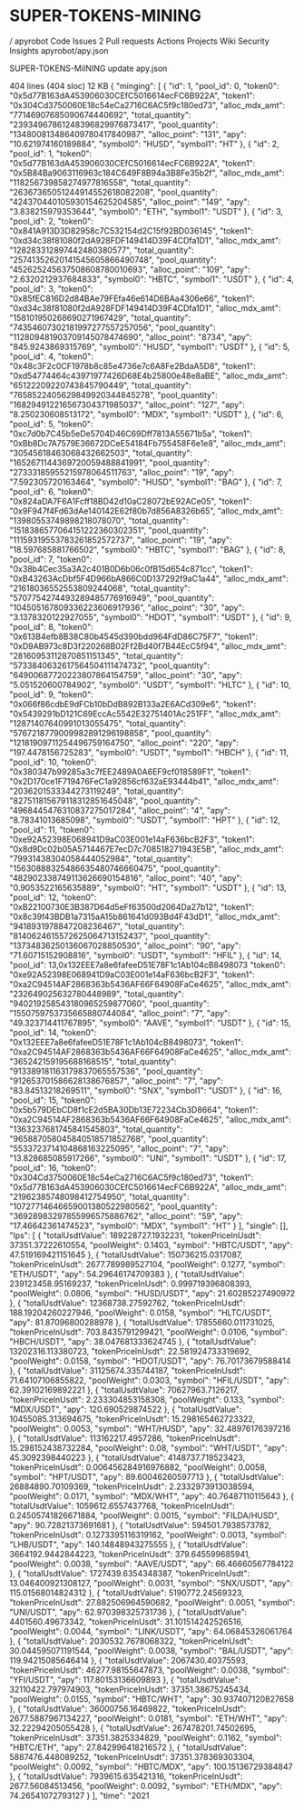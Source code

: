 # SUPER-TOKENS-MINING
/
apyrobot
Code
Issues
2
Pull requests
Actions
Projects
Wiki
Security
Insights
apyrobot/apy.json

SUPER-TOKENS-MiINING update apy.json
 
404 lines (404 sloc)  12 KB
{
  "minging": [
    {
      "id": 1,
      "pool_id": 0,
      "token0": "0x5d77B163dA453906030CEfC5016614ecFC6B922A",
      "token1": "0x304Cd3750060E18c54eCa2716C6AC5f9c180ed73",
      "alloc_mdx_amt": "77146907685090674440692",
      "total_quantity": "23934967861248396829976873417",
      "pool_quantity": "134800813486409780417840987",
      "alloc_point": "131",
      "apy": "10.621974160189884",
      "symbol0": "HUSD",
      "symbol1": "HT"
    },
    {
      "id": 2,
      "pool_id": 1,
      "token0": "0x5d77B163dA453906030CEfC5016614ecFC6B922A",
      "token1": "0x5B84Ba9063116963c184C649F8B94a3B8Fe35b2f",
      "alloc_mdx_amt": "118256739858274977816558",
      "total_quantity": "26367365051244914552618082208",
      "pool_quantity": "424370440105930154625204585",
      "alloc_point": "149",
      "apy": "3.838215979353644",
      "symbol0": "ETH",
      "symbol1": "USDT"
    },
    {
      "id": 3,
      "pool_id": 2,
      "token0": "0x841A913D3D82958c7C532154d2C15f92BD036145",
      "token1": "0xd34c38f81080f2dA928FDF149414D39F4CDfa1D1",
      "alloc_mdx_amt": "128283312897442480380577",
      "total_quantity": "25741352620141545605866490748",
      "pool_quantity": "452625245637508608780010693",
      "alloc_point": "109",
      "apy": "2.6320212937684833",
      "symbol0": "HBTC",
      "symbol1": "USDT"
    },
    {
      "id": 4,
      "pool_id": 3,
      "token0": "0x85fEC816D2d84BAe79FEfa46e614D6BAa4306e66",
      "token1": "0xd34c38f81080f2dA928FDF149414D39F4CDfa1D1",
      "alloc_mdx_amt": "158101950268690271967429",
      "total_quantity": "74354607302181997277557257056",
      "pool_quantity": "112809481903709145078474690",
      "alloc_point": "8734",
      "apy": "845.9243869315769",
      "symbol0": "HUSD",
      "symbol1": "USDT"
    },
    {
      "id": 5,
      "pool_id": 4,
      "token0": "0x48c3F2c0CF1978b8c85e4736e7c6A8Fe2BdaA5D8",
      "token1": "0xd54774464c43971977426D68E4b25800e48e8aBE",
      "alloc_mdx_amt": "65122209220743845790449",
      "total_quantity": "7658522405629849920344845278",
      "pool_quantity": "168294912216567304371985037",
      "alloc_point": "127",
      "apy": "8.250230608513172",
      "symbol0": "MDX",
      "symbol1": "USDT"
    },
    {
      "id": 6,
      "pool_id": 5,
      "token0": "0xc7d0b7C45b5eDe5704D46C69Dff7813A55671b5a",
      "token1": "0xBb8Dc7A7579E36672DCeE54184Fb755458F6e1e8",
      "alloc_mdx_amt": "30545618463068432662503",
      "total_quantity": "1652671144369720059488841991",
      "pool_quantity": "27333185955215978064511763",
      "alloc_point": "19",
      "apy": "7.592305720163464",
      "symbol0": "HUSD",
      "symbol1": "BAG"
    },
    {
      "id": 7,
      "pool_id": 6,
      "token0": "0x824aDA7F6A1Fcff18BD42d10aC28072bE92ACe05",
      "token1": "0x9F947f4Fd63dAe140142E62f80b7d856A8326b65",
      "alloc_mdx_amt": "13980553749898218078070",
      "total_quantity": "1518386577064151222360302351",
      "pool_quantity": "11159319553783261852572737",
      "alloc_point": "19",
      "apy": "18.597685881766502",
      "symbol0": "HBTC",
      "symbol1": "BAG"
    },
    {
      "id": 8,
      "pool_id": 7,
      "token0": "0x38b4Cec35a3A2c401B0D6b06c0fB15d654c871cc",
      "token1": "0xB43263AcDbf5F4D966bA866C0D137292f9aC1a44",
      "alloc_mdx_amt": "21618036552553809244068",
      "total_quantity": "5707754274493289485776916949",
      "pool_quantity": "104505167809336223606917936",
      "alloc_point": "30",
      "apy": "3.1378320122927055",
      "symbol0": "HDOT",
      "symbol1": "USDT"
    },
    {
      "id": 9,
      "pool_id": 8,
      "token0": "0x613B4efb8B38C80b4545d390bdd964FdD86C75F7",
      "token1": "0xD9AB973c8D3f220268B02Ff2Bd40f7B44EcC5f94",
      "alloc_mdx_amt": "28160953112870851151345",
      "total_quantity": "5733840632617564504111474732",
      "pool_quantity": "64900687720223807864154759",
      "alloc_point": "30",
      "apy": "5.051520600784902",
      "symbol0": "USDT",
      "symbol1": "HLTC"
    },
    {
      "id": 10,
      "pool_id": 9,
      "token0": "0x066f86cdbE9dFCb10bDdB892B133a2E6ACd309e6",
      "token1": "0x5439291bD121C69EccAc5542E32751401Ac251FF",
      "alloc_mdx_amt": "12871407640991013055475",
      "total_quantity": "5767218779009982891296198858",
      "pool_quantity": "12181909711254496759164750",
      "alloc_point": "220",
      "apy": "197.4478156725283",
      "symbol0": "USDT",
      "symbol1": "HBCH"
    },
    {
      "id": 11,
      "pool_id": 10,
      "token0": "0x380347b99285a3c7fEE2489A0A6EF9cf018589F1",
      "token1": "0x2D170ce1F719476FeC1a92856cf632aE93444b41",
      "alloc_mdx_amt": "2036201533344273119249",
      "total_quantity": "827511815679118312851645048",
      "pool_quantity": "4968445476310837275017284",
      "alloc_point": "4",
      "apy": "8.78341013685098",
      "symbol0": "USDT",
      "symbol1": "HPT"
    },
    {
      "id": 12,
      "pool_id": 11,
      "token0": "0xe92A52398E068941D9aC03E001e14aF636bcB2F3",
      "token1": "0x8d9Dc02b05A5714467E7ecD7c708518271943E5B",
      "alloc_mdx_amt": "79931438304058444052984",
      "total_quantity": "15630888325486635480746660475",
      "pool_quantity": "482902338749113626690154816",
      "alloc_point": "40",
      "apy": "0.9053522165635889",
      "symbol0": "HT",
      "symbol1": "USDT"
    },
    {
      "id": 13,
      "pool_id": 12,
      "token0": "0xB22100730E3B387D64d5eFf63500d2064Da27b12",
      "token1": "0x8c39f43BDB1a7315aA15b861641d093Bd4F43dD1",
      "alloc_mdx_amt": "9418931978847208236467",
      "total_quantity": "8140624615572625064713152437",
      "pool_quantity": "13734836250136067028850530",
      "alloc_point": "90",
      "apy": "71.60715152908816",
      "symbol0": "USDT",
      "symbol1": "HFIL"
    },
    {
      "id": 14,
      "pool_id": 13,0x132EEE7a8e6fafeeD51E78F1c1Ab104cB8498073
      "token0": "0xe92A52398E068941D9aC03E001e14aF636bcB2F3",
      "token1": "0xa2C94514AF2868363b5436AF66F64908FaCe4625",
      "alloc_mdx_amt": "232649025632780448989",
      "total_quantity": "940219258543180965259877060",
      "pool_quantity": "1550759753735665880744084",
      "alloc_point": "7",
      "apy": "49.323714411767895",
      "symbol0": "AAVE",
      "symbol1": "USDT"
    },
    {
      "id": 15,
      "pool_id": 14,
      "token0": "0x132EEE7a8e6fafeeD51E78F1c1Ab104cB8498073",
      "token1": "0xa2C94514AF2868363b5436AF66F64908FaCe4625",
      "alloc_mdx_amt": "365242159195688168515",
      "total_quantity": "913389181163179837065557536",
      "pool_quantity": "912653701586628138676857",
      "alloc_point": "7",
      "apy": "83.84513218269511",
      "symbol0": "SNX",
      "symbol1": "USDT"
    },
    {
      "id": 16,
      "pool_id": 15,
      "token0": "0x5b579DEbCD8f1cE2d5BA30Db13E72234Cb3D8664",
      "token1": "0xa2C94514AF2868363b5436AF66F64908FaCe4625",
      "alloc_mdx_amt": "1363237681745841545803",
      "total_quantity": "965887058045840518571852768",
      "pool_quantity": "5533723714104868163225095",
      "alloc_point": "7",
      "apy": "13.828685085917266",
      "symbol0": "UNI",
      "symbol1": "USDT"
    },
    {
      "id": 17,
      "pool_id": 16,
      "token0": "0x304Cd3750060E18c54eCa2716C6AC5f9c180ed73",
      "token1": "0x5d77B163dA453906030CEfC5016614ecFC6B922A",
      "alloc_mdx_amt": "21962385748098412754950",
      "total_quantity": "10727714646659001380522980562",
      "pool_quantity": "36928983297855996575886762",
      "alloc_point": "59",
      "apy": "17.46642361474523",
      "symbol0": "MDX",
      "symbol1": "HT"
    }
  ],
  "single": [],
  "lps": [
    {
      "totalUsdtValue": 189228727.1932231,
      "tokenPriceInUsdt": 37351.37222610554,
      "poolWeight": 0.1403,
      "symbol": "HBTC/USDT",
      "apy": 47.519169421151645
    },
    {
      "totalUsdtValue": 150736215.0317087,
      "tokenPriceInUsdt": 2677.789989527104,
      "poolWeight": 0.1277,
      "symbol": "ETH/USDT",
      "apy": 54.29646174709383
    },
    {
      "totalUsdtValue": 239123458.95169237,
      "tokenPriceInUsdt": 0.999719396808393,
      "poolWeight": 0.0806,
      "symbol": "HUSD/USDT",
      "apy": 21.60285227490972
    },
    {
      "totalUsdtValue": 12368738.27592762,
      "tokenPriceInUsdt": 188.19204260227946,
      "poolWeight": 0.0158,
      "symbol": "HLTC/USDT",
      "apy": 81.87096800288978
    },
    {
      "totalUsdtValue": 17855660.011731025,
      "tokenPriceInUsdt": 703.8435791299421,
      "poolWeight": 0.0106,
      "symbol": "HBCH/USDT",
      "apy": 38.047681333624745
    },
    {
      "totalUsdtValue": 13202316.113380723,
      "tokenPriceInUsdt": 22.581924733319692,
      "poolWeight": 0.0158,
      "symbol": "HDOT/USDT",
      "apy": 76.70173679588414
    },
    {
      "totalUsdtValue": 31125674.335744187,
      "tokenPriceInUsdt": 71.64107106855822,
      "poolWeight": 0.0303,
      "symbol": "HFIL/USDT",
      "apy": 62.39102169892221
    },
    {
      "totalUsdtValue": 70627963.7126217,
      "tokenPriceInUsdt": 2.233304853158308,
      "poolWeight": 0.133,
      "symbol": "MDX/USDT",
      "apy": 120.690529874522
    },
    {
      "totalUsdtValue": 10455085.313694675,
      "tokenPriceInUsdt": 15.298165462723322,
      "poolWeight": 0.0053,
      "symbol": "WHT/HUSD",
      "apy": 32.48976176397216
    },
    {
      "totalUsdtValue": 113162217.4957286,
      "tokenPriceInUsdt": 15.298152438732284,
      "poolWeight": 0.08,
      "symbol": "WHT/USDT",
      "apy": 45.3092398440223
    },
    {
      "totalUsdtValue": 4148737.719523423,
      "tokenPriceInUsdt": 0.006456284916976882,
      "poolWeight": 0.0058,
      "symbol": "HPT/USDT",
      "apy": 89.60046260597713
    },
    {
      "totalUsdtValue": 26884890.70109369,
      "tokenPriceInUsdt": 2.2332973913038594,
      "poolWeight": 0.0171,
      "symbol": "MDX/WHT",
      "apy": 40.76487110115643
    },
    {
      "totalUsdtValue": 1059612.6557437768,
      "tokenPriceInUsdt": 0.24505741826671884,
      "poolWeight": 0.0015,
      "symbol": "FILDA/HUSD",
      "apy": 90.72821373691681
    },
    {
      "totalUsdtValue": 594501.7938573782,
      "tokenPriceInUsdt": 0.1273395116319162,
      "poolWeight": 0.0013,
      "symbol": "LHB/USDT",
      "apy": 140.14848943275555
    },
    {
      "totalUsdtValue": 3664192.9442844223,
      "tokenPriceInUsdt": 379.645599685941,
      "poolWeight": 0.0038,
      "symbol": "AAVE/USDT",
      "apy": 66.46660567784122
    },
    {
      "totalUsdtValue": 1727439.6354348387,
      "tokenPriceInUsdt": 13.046400921308127,
      "poolWeight": 0.0031,
      "symbol": "SNX/USDT",
      "apy": 115.01568014824312
    },
    {
      "totalUsdtValue": 5190772.24569323,
      "tokenPriceInUsdt": 27.882506964590682,
      "poolWeight": 0.0051,
      "symbol": "UNI/USDT",
      "apy": 62.970398325731736
    },
    {
      "totalUsdtValue": 4401560.49673342,
      "tokenPriceInUsdt": 31.101514242526516,
      "poolWeight": 0.0044,
      "symbol": "LINK/USDT",
      "apy": 64.06845326061764
    },
    {
      "totalUsdtValue": 2030532.7678068322,
      "tokenPriceInUsdt": 30.044595071191544,
      "poolWeight": 0.0038,
      "symbol": "BAL/USDT",
      "apy": 119.94215085646414
    },
    {
      "totalUsdtValue": 2067430.40375593,
      "tokenPriceInUsdt": 46277.98155647873,
      "poolWeight": 0.0038,
      "symbol": "YFI/USDT",
      "apy": 117.80153136609893
    },
    {
      "totalUsdtValue": 32110422.797974903,
      "tokenPriceInUsdt": 37351.38675245434,
      "poolWeight": 0.0155,
      "symbol": "HBTC/WHT",
      "apy": 30.937407120827658
    },
    {
      "totalUsdtValue": 36000756.16469822,
      "tokenPriceInUsdt": 2677.5887967134227,
      "poolWeight": 0.0181,
      "symbol": "ETH/WHT",
      "apy": 32.22294205055428
    },
    {
      "totalUsdtValue": 267478201.74502695,
      "tokenPriceInUsdt": 37351.3825334829,
      "poolWeight": 0.1162,
      "symbol": "HBTC/ETH",
      "apy": 27.842996418216572
    },
    {
      "totalUsdtValue": 5887476.448089252,
      "tokenPriceInUsdt": 37351.378369303304,
      "poolWeight": 0.0092,
      "symbol": "HBTC/MDX",
      "apy": 100.15136729384847
    },
    {
      "totalUsdtValue": 7939615.635421316,
      "tokenPriceInUsdt": 2677.56084513456,
      "poolWeight": 0.0092,
      "symbol": "ETH/MDX",
      "apy": 74.26541072793127
    }
  ],
  "time": "2021

